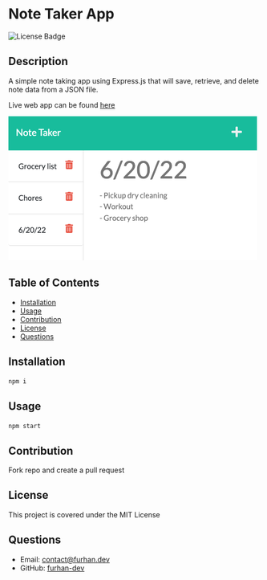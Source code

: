 # Note Taker App
![License Badge](https://img.shields.io/badge/License-MIT-green)

## Description
A simple note taking app using Express.js that will save, retrieve, and delete note data from a JSON file.

Live web app can be found [here](https://rocky-bastion-35303.herokuapp.com)

![Screenshot](/public/assets/images/screenshot.png)

## Table of Contents
* [Installation](#Installation)
* [Usage](#Usage)
* [Contribution](#Contribution)
* [License](#License)
* [Questions](#Questions)

## Installation
`npm i`

## Usage
`npm start`

## Contribution
Fork repo and create a pull request

## License
This project is covered under the MIT License

## Questions
* Email: [contact@furhan.dev](contact@furhan.dev)
* GitHub: [furhan-dev](https://github.com/furhan-dev)
